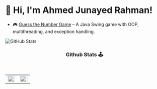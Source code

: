 # 👋 Hi, I'm Ahmed Junayed Rahman!

- 🎮 [Guess the Number Game](https://github.com/username/GuessTheNumber) – A Java Swing game with OOP, multithreading, and exception handling.

![GitHub Stats](https://github-readme-stats.vercel.app/api?username=yourusername&show_icons=true&theme=radical)


<h3 align="center">Github Stats 🕹</h3>
<br>
<table><tr><td valign="top" width="50%">

<img src="https://github-readme-stats.vercel.app/api?username=junayeddd&show_icons=true&count_private=true&hide_border=true&theme=tokyonight" align="left" style="width: 100%" />

</td><td valign="top" width="50%">

<img src="https://github-readme-stats.vercel.app/api/top-langs/?username=junayeddd&hide_border=true&layout=compact&theme=tokyonight" align="left" style="width: 100%" />

</td></tr></table> 